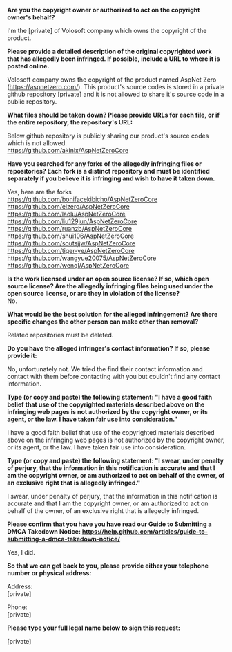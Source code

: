 **Are you the copyright owner or authorized to act on the copyright owner's behalf?**

I'm the [private] of Volosoft company which owns the copyright of the product.

**Please provide a detailed description of the original copyrighted work that has allegedly been infringed. If possible, include a URL to where it is posted online.**

Volosoft company owns the copyright of the product named AspNet Zero (https://aspnetzero.com/). This product's source codes is stored in a private github repository [private] and it is not allowed to share it's source code in a public repository.

**What files should be taken down? Please provide URLs for each file, or if the entire repository, the repository's URL:**

Below github repository is publicly sharing our product's source codes which is not allowed.  
https://github.com/akinix/AspNetZeroCore

**Have you searched for any forks of the allegedly infringing files or repositories? Each fork is a distinct repository and must be identified separately if you believe it is infringing and wish to have it taken down.**  

Yes, here are the forks  
https://github.com/bonifacekibicho/AspNetZeroCore  
https://github.com/elzero/AspNetZeroCore  
https://github.com/laolu/AspNetZeroCore  
https://github.com/liu129jun/AspNetZeroCore  
https://github.com/ruanzb/AspNetZeroCore  
https://github.com/shui106/AspNetZeroCore  
https://github.com/soutsjjw/AspNetZeroCore  
https://github.com/tiger-ye/AspNetZeroCore  
https://github.com/wangyue20075/AspNetZeroCore  
https://github.com/wenql/AspNetZeroCore  

**Is the work licensed under an open source license? If so, which open source license? Are the allegedly infringing files being used under the open source license, or are they in violation of the license?**   
No.

**What would be the best solution for the alleged infringement? Are there specific changes the other person can make other than removal?**

Related repositories must be deleted.

**Do you have the alleged infringer's contact information? If so, please provide it:**

No, unfortunately not. We tried the find their contact information and contact with them before contacting with you but couldn't find any contact information.

**Type (or copy and paste) the following statement: "I have a good faith belief that use of the copyrighted materials described above on the infringing web pages is not authorized by the copyright owner, or its agent, or the law. I have taken fair use into consideration."**

I have a good faith belief that use of the copyrighted materials described above on the infringing web pages is not authorized by the copyright owner, or its agent, or the law. I have taken fair use into consideration.

**Type (or copy and paste) the following statement: "I swear, under penalty of perjury, that the information in this notification is accurate and that I am the copyright owner, or am authorized to act on behalf of the owner, of an exclusive right that is allegedly infringed."**

I swear, under penalty of perjury, that the information in this notification is accurate and that I am the copyright owner, or am authorized to act on behalf of the owner, of an exclusive right that is allegedly infringed.

**Please confirm that you have you have read our Guide to Submitting a DMCA Takedown Notice: https://help.github.com/articles/guide-to-submitting-a-dmca-takedown-notice/**

Yes, I did.

**So that we can get back to you, please provide either your telephone number or physical address:**

Address:  
[private]

Phone:  
[private]

**Please type your full legal name below to sign this request:**

[private]
